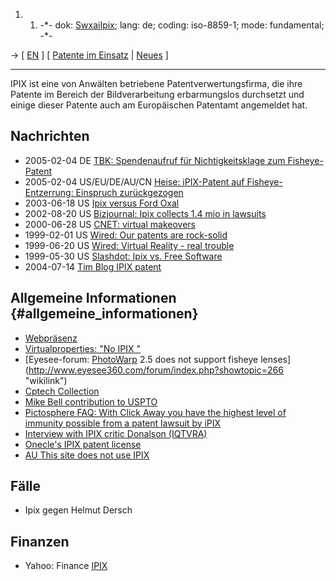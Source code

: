 1.  1.  -\*- dok: [SwxaiIpix](SwxaiIpix "wikilink"); lang: de; coding:
        iso-8859-1; mode: fundamental; -\*-

-\> \[ [ EN](SwxaiIpixEn "wikilink") \] \[ [ Patente im
Einsatz](SwpikxraniDe "wikilink") \| [ Neues](SwpatcninoDe "wikilink")
\]

------------------------------------------------------------------------

IPIX ist eine von Anwälten betriebene Patentverwertungsfirma, die ihre
Patente im Bereich der Bildverarbeitung erbarmungslos durchsetzt und
einige dieser Patente auch am Europäischen Patentamt angemeldet hat.

## Nachrichten

-   2005-02-04 DE [TBK: Spendenaufruf für Nichtigkeitsklage zum
    Fisheye-Patent](http://www.tbk.de/spende/ "wikilink")
-   2005-02-04 US/EU/DE/AU/CN [Heise: iPIX-Patent auf
    Fisheye-Entzerrung: Einspruch
    zurückgezogen](http://www.heise.de/newsticker/meldung/55972 "wikilink")
-   2003-06-18 US [Ipix versus Ford
    Oxal](http://www.auctionbytes.com/cab/abn/y03/m06/i18/s01 "wikilink")
-   2002-08-20 US [Bizjournal: Ipix collects 1.4 mio in
    lawsuits](http://www.bizjournals.com/sanfrancisco/stories/2002/08/19/daily32.html "wikilink")
-   2000-06-28 US [CNET: virtual
    makeovers](http://news.com.com/2100-1017-242572.html?legacy=cnet&tag=st.ne.1430735..ni "wikilink")
-   1999-02-01 US [Wired: Our patents are
    rock-solid](http://www.wired.com/news/business/0,1367,20891,00.html "wikilink")
-   1999-06-20 US [Wired: Virtual Reality - real
    trouble](http://www.wired.com/news/business/0,1367,20824-2,00.html?tw=wn_story_page_next1 "wikilink")
-   1999-05-30 US [Slashdot: Ipix vs. Free
    Software](http://slashdot.org/articles/99/05/30/1446237.shtml "wikilink")
-   2004-07-14 [Tim Blog IPIX
    patent](http://torque.oncloud8.com/archives/000385.html "wikilink")

## Allgemeine Informationen {#allgemeine_informationen}

-   [Webpräsenz](http://www.ipix.com/ "wikilink")
-   [Virtualproperties: \"No IPIX
    \"](http://www.virtualproperties.com/noipix/noipix.html "wikilink")
-   [Eyesee-forum: [PhotoWarp](PhotoWarp "wikilink") 2.5 does not
    support fisheye
    lenses](http://www.eyesee360.com/forum/index.php?showtopic=266 "wikilink")
-   [Cptech
    Collection](http://www.cptech.org/ip/business/software/graphics.html "wikilink")
-   [Mike Bell contribution to
    USPTO](http://www.uspto.gov/web/offices/pac/dapp/opla/comments/searchbmp/bellltr.pdf "wikilink")
-   [Pictosphere FAQ: With Click Away you have the highest level of
    immunity possible from a patent lawsuit by
    iPIX](http://www.pictosphere.com/kwx/faq.html "wikilink")
-   [Interview with IPIX critic Donalson
    (IQTVRA)](http://vrm.vrway.com/vartist/guest_artist/AN_INTERVIEW_WITH_ARMCHAIR_TRAVEL_CO_.html "wikilink")
-   [Onecle\'s IPIX patent
    license](http://contracts.onecle.com/ipix/homestore.lic.shtml "wikilink")
-   [AU This site does not use
    IPIX](http://www.path.unimelb.edu.au/~bernardk/victoria/virtual/noipix.html "wikilink")

## Fälle

-   Ipix gegen Helmut Dersch

## Finanzen

-   Yahoo: Finance
    [IPIX](http://finance.yahoo.com/q?s=ipix&d=v2 "wikilink")
